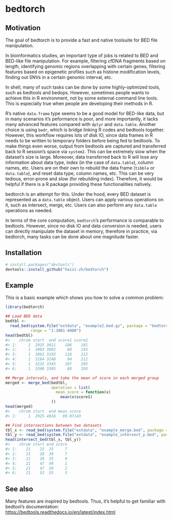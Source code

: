 
<!-- README.md is generated from README.Rmd. Please edit that file -->

# bedtorch

<!-- badges: start -->
<!-- badges: end -->

## Motivation

The goal of bedtorch is to provide a fast and native toolsuite for BED
file manipulation.

In bioinformatics studies, an important type of jobs is related to BED
and BED-like file manipulation. For example, filtering cfDNA fragments
based on length, identifying genomic regions overlapping with certain
genes, filtering features based on epigenetic profiles such as histone
modification levels, finding out SNVs in a certain genomic interval,
etc.

In shell, many of such tasks can be done by some highly-optimized tools,
such as bedtools and bedops. However, sometimes people wants to achieve
this in R environment, not by some external command line tools. This is
especially true when people are developing their methods in R.

R’s native `data.frame` type seems to be a good model for BED-like data,
but in many scenarios it’s peformance is poor, and more importantly, it
lacks many advanced features compared with `dplyr` and `data.table`.
Another choice is using `bedr`, which is bridge linking R codes and
bedtools together. However, this workflow requires lots of disk IO,
since data frames in R needs to be written to temporary folders before
being fed to bedtools. To make things even worse, output from bedtools
are captured and transferred back to R session’s space via `system2`.
This can be extremely slow when the dataset’s size is large. Moreover,
data transferred back to R will lose any information about data type,
index (in the case of `data.table`), column names, etc. Users are on
their own to rebuild the data frame (`tibble` or `data.table`), and
reset data type, column names, etc. This can be very tedious,
error-prone and slow (for rebuilding index). Therefore, it would be
helpful if there is a R package providing these functionalities
natively.

bedtorch is an attempt for this. Under the hood, every BED dataset is
represented as a `data.table` object. Users can apply various operations
on it, such as intersect, merge, etc. Users can also perform any
`data.table` operations as needed.

In terms of the core computation, `bedtorch`’s performance is comparable
to bedtools. However, since no disk IO and data conversion is needed,
users can directly manipulate the dataset in memory, therefore in
practice, via bedtorch, many tasks can be done about one magnitude
faster.

## Installation

``` r
# install.packages("devtools")
devtools::install_github("haizi-zh/bedtorch")
```

## Example

This is a basic example which shows you how to solve a common problem:

``` r
library(bedtorch)

## Load BED data
bedtbl <-
  read_bed(system.file("extdata", "example2.bed.gz", package = "bedtorch"),
           range = "1:3001-4000")
head(bedtbl)
#>    chrom start  end score1 score2
#> 1:     1  2925 3011    106    181
#> 2:     1  3003 3092     88    193
#> 3:     1  3091 3193    118    212
#> 4:     1  3164 3248     94    211
#> 5:     1  3232 3345    107    205
#> 6:     1  3300 3395     88    193

## Merge intervals, and take the mean of score in each merged group
merged <- merge_bed(bedtbl,
                    operation = list(
                      mean_score = function(x)
                        mean(x$score1)
                    ))
head(merged)
#>    chrom start  end mean_score
#> 1:     1  2925 4016   99.07143

## Find intersections between two datasets
tbl_x <- read_bed(system.file("extdata", "example_merge.bed", package = "bedtorch"))
tbl_y <- read_bed(system.file("extdata", "example_intersect_y.bed", package = "bedtorch"))
head(intersect_bed(tbl_x, tbl_y))
#>    chrom start end score
#> 1:    21    22  25     7
#> 2:    21    26  30     7
#> 3:    21    29  35     9
#> 4:    21    47  49     1
#> 5:    21    47  50     2
#> 6:    21    53  55     5
```

## See also

Many features are inspired by bedtools. Thus, it’s helpful to get
familiar with bedtool’s documentation:
<https://bedtools.readthedocs.io/en/latest/index.html>
